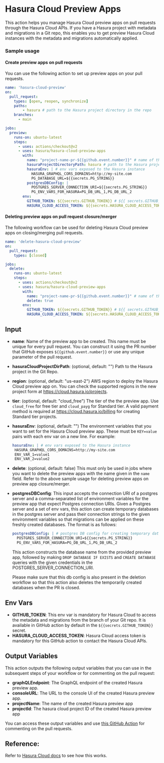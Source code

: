 # Hasura Cloud Preview Apps

This action helps you manage Hasura Cloud preview apps on pull requests through the Hasura Cloud APIs. If you have a Hasura project with metadata and migrations in a Git repo, this enables you to get preview Hasura Cloud instances with the metadata and migrations automatically applied.

### Sample usage

#### Create preview apps on pull requests

You can use the following action to set up preview apps on your pull requests.

```yaml
name: 'hasura-cloud-preview'
on:
  pull_request:
    types: [open, reopen, synchronize]
    paths:
    	- hasura # path to the Hasura project directory in the repo
    branches:
      - main

jobs:
  preview:
    runs-on: ubuntu-latest
    steps:
      - uses: actions/checkout@v2
      - uses: hasura/hasura-cloud-preview-apps
        with:
          name: "project-name-pr-${{github.event.number}}" # name of the preview app to created
          hasuraProjectDirectoryPath: hasura # path to the Hasura project directory in the repo
          hasuraEnv: | # env vars exposed to the Hasura instance
           	HASURA_GRAPHQL_CORS_DOMAINS=http://my-site.com
           	PG_DATABASE_URL=${{secrets.PG_STRING}}
          postgresDBConfig: |
            POSTGRES_SERVER_CONNECTION_URI=${{secrets.PG_STRING}}
            PG_ENV_VARS_FOR_HASURA=PG_DB_URL_1,PG_DB_URL_2
        env:
          GITHUB_TOKEN: ${{secrets.GITHUB_TOKEN}} # ${{ secrets.GITHUB_TOKEN }} is provided by default by GitHub actions
          HASURA_CLOUD_ACCESS_TOKEN: ${{secrets.HASURA_CLOUD_ACCESS_TOKEN}} # Hasura Cloud access token to contact Hasura Cloud APIs

```

#### Deleting preview apps on pull request closure/merger

The following workflow can be used for deleting Hasura Cloud preview apps on closing/merging pull requests.

```yaml
name: 'delete-hasura-cloud-preview'
on:
  pull_request:
    types: [closed]

jobs:
  delete:
    runs-on: ubuntu-latest
    steps:
      - uses: actions/checkout@v2
      - uses: hasura/hasura-cloud-preview-apps
        with:
          name: "project-name-pr-${{github.event.number}}" # name of the preview app to deleted
          delete: true
        env:
          GITHUB_TOKEN: ${{secrets.GITHUB_TOKEN}} # ${{ secrets.GITHUB_TOKEN }} is provided by default by GitHub actions
          HASURA_CLOUD_ACCESS_TOKEN: ${{secrets.HASURA_CLOUD_ACCESS_TOKEN}} # Hasura Cloud access token to contact Hasura Cloud APIs
```


## Input

- **name**: Name of the preview app to be created. This name must be unique for every pull request. You can construct it using the PR number that GitHub exposes `${{github.event.number}}` or use any unique parameter of the pull request.

- **hasuraCloudProjectDirPath**: (optional, default: "") Path to the Hasura project in the Git Repo.

- **region**: (optional, default: "us-east-2") AWS region to deploy the Hasura Cloud preview app on. You can check the supported regions in the new project form at https://cloud.hasura.io/projects.

- **tier**: (optional, default: "cloud_free") The tier of the the preview app. Use `cloud_free` for free tier and `cloud_payg` for Standard tier. A valid payment method is required at https://cloud.hasura.io/billing for creating Standard tier projects.

- **hasuraEnv**: (optional, default: "") The environment variables that you want to set for the Hasura Cloud preview app. These must be `KEY=value` pairs with each env var on a new line. For example:
	```yaml
	hasuraEnv: | # env vars exposed to the Hasura instance
  	 HASURA_GRAPHQL_CORS_DOMAINS=http://my-site.com
  	 ENV_VAR_1=value1
     ENV_VAR_2=value2
	```

- **delete**: (optional, default: false) This must only be used in jobs where you want to delete the preview apps with the name given in the `name` field. Refer to the above sample usage for deleting preview apps on preview app closure/merger.

- **postgresDBConfig**: This input accepts the connection URI of a postgres server and a comma-separated list of environment variables for the preview app that expect Postgres connection URIs. Given a Postgres server and a set of env vars, this action can create temporary databases in the postgres server and pass their connection strings to the given environment variables so that migrations can be applied on these freshly created databases. The format is as follows:
  ```yaml
  postgresDBConfig: | # postgres DB config for creating temporary databases
    POSTGRES_SERVER_CONNECTION_URI=${{secrets.PG_STRING}}
    PG_ENV_VARS_FOR_HASURA=PG_DB_URL_1,PG_DB_URL_2
  ```
  This action constructs the database name from the provided preview app, followed by making `DROP DATABASE IF EXISTS` and `CREATE DATABASE` queries with the given credentials in the POSTGRES_SERVER_CONNECTION_URI.

  Please make sure that this db config is also present in the deletion workflow so that this action also deletes the temporarily created databases when the PR is closed.


## Env Vars

- **GITHUB_TOKEN**: This env var is mandatory for Hasura Cloud to access the metadata and migrations from the branch of your Git repo. It is available in GitHub action by default in the `${{secrets.GITHUB_TOKEN}}` secret.
- **HASURA_CLOUD_ACCESS_TOKEN**: Hasura Cloud access token is mandatory for this GitHub action to contact the Hasura Cloud APIs.

## Output Variables

This action outputs the following output variables that you can use in the subsequent steps of your workflow or for commenting on the pull request:

- **graphQLEndpoint**: The GraphQL endpoint of the created Hasura preview app.
- **consoleURL**: The URL to the console UI of the created Hasura preview app.
- **projectName**: The name of the created Hasura preview app
- **projectId**: The hasura cloud project ID of the created Hasura preview app

You can access these output variables and use [this GitHub Action](https://github.com/hasura/comment-progress) for commenting on the pull requests.

## Reference:

Refer to [Hasura Cloud docs](https://hasura.io/docs/latest/graphql/cloud/preview-apps.html) to see how this works.
